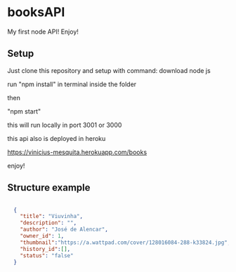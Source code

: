 # booksAPI
My first node API! Enjoy!


## Setup

Just clone this repository and setup with command:
download node js

run "npm install" in terminal inside the folder

then

"npm start"

this will run locally in port 3001 or 3000

this api also is deployed in heroku

https://vinicius-mesquita.herokuapp.com/books

enjoy!


## Structure example

```json

  {
    "title": "Viuvinha",
    "description": "",
    "author": "José de Alencar",
    "owner_id": 1,
    "thumbnail":"https://a.wattpad.com/cover/128016084-288-k33824.jpg",
    "history_id":[],
    "status": "false"
  }
```
